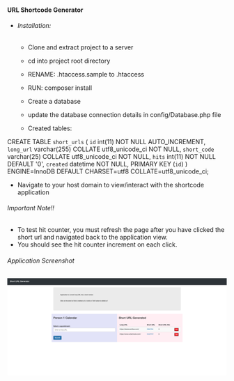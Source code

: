 #### URL Shortcode Generator

- ###### Installation: 

  - Clone and extract project to a server
  
  - cd into project root directory
  
  - RENAME: .htaccess.sample to .htaccess
  
  - RUN: composer install
  
  - Create a database
  
  - update the database connection details in config/Database.php file
  
  - Created tables:
  
CREATE TABLE `short_urls` (
 `id` int(11) NOT NULL AUTO_INCREMENT,
 `long_url` varchar(255) COLLATE utf8_unicode_ci NOT NULL,
 `short_code` varchar(25) COLLATE utf8_unicode_ci NOT NULL,
 `hits` int(11) NOT NULL DEFAULT '0',
 `created` datetime NOT NULL,
 PRIMARY KEY (`id`)
) ENGINE=InnoDB DEFAULT CHARSET=utf8 COLLATE=utf8_unicode_ci;
  
  
- Navigate to your host domain to view/interact with the shortcode application

###### Important Note!!
- To test hit counter, you must refresh the page after you have clicked the short url and navigated back to the application view.
- You should see the hit counter increment on each click.
  

###### Application Screenshot
![Screenshot](screenshot.png)



